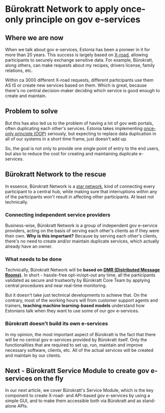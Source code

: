 # Bürokratt Network to apply once-only principle on gov e-services

## Where we are now

When we talk about gov e-services, Estonia has been a pioneer in it for more than 20 years. This success is largely based on [X-road](https://x-road.global), allowing participants to securely exchange sensitive data. For example, Bürokratt, along others, can make requests about my recipes, drivers license, family relations, etc.

Within ca 3000 different X-road requests, different participants use them AS IS or create new services based on them. Which is great, because there's no central decision-maker deciding which service is good enough to create and maintain.

## Problem to solve

But this has also led us to the problem of having a lot of gov web portals, often duplicating each other's services. Estonia takes implementing [once-only principle (OOP)](https://en.wikipedia.org/wiki/Once-only_principle) seriously, but expecting to replace data duplication in all of our systems in a short time frame, just doesn't add up.

So, the goal is not only to provide one single point of entry to the end users, but also to reduce the cost for creating and maintaining duplicate e-services.

## Bürokratt Network to the rescue

In essence, Bürokratt Network is a [star network](https://en.wikipedia.org/wiki/Star_network), kind of connecting every participant to a central hub, while making sure that interruptions within any of the participants won't result in affecting other participants. At least not technically.

### Connecting independent service providers

Business-wise, Bürokratt Network is a group of independent gov e-service providers, acting on the basis of serving each other's clients as if they were their own. **Why is this important?** Because by serving each other's clients, there's no need to create and/or maintain duplicate services, which actually already have an owner.

### What needs to be done

Technically, Bürokratt Network will be **based on [DMR (Distributed Message Rooms)](https://github.com/buerokratt/DMR/blob/1-architecture-for-distributed-message-rooms/README.md).** In short - hassle-free opt-in/opt-out any time, all the participants validated as secure and trustworty by Bürokratt Core Team by applying central procedures and near real-time monitoring.

But it doesn't take just technical developments to achieve that. On the contrary, most of the working hours will from customer support agents and trainers, **teaching machine learning-based models** understand how Estonians talk when they want to use some of our gov e-services.

### Bürokratt doesn't build its own e-services

In my opinion, the most important aspect of Bürokratt is the fact that there will be no central gov e-services provided by Bürokratt itself. Only the functionalities that are required to set up, run, maintain and improve necessary software, clients, etc. All of the actual services will be created and maintain by our clients.

## Next - Bürokratt Service Module to create gov e-services on the fly

In our next article, we cover Bürokratt's Service Module, which is the key component to create X-road- and API-based gov e-services by using a simple GUI, and to make them accessible both via Bürokratt and as stand-alone APIs.

